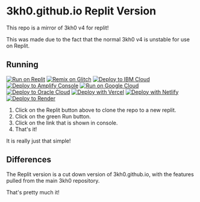 # 3kh0.github.io Replit Version

This repo is a mirror of 3kh0 v4 for replit!

This was made due to the fact that the normal 3kh0 v4 is unstable for use on Replit.

## Running

[![Run on Replit](https://binbashbanana.github.io/deploy-buttons/buttons/remade/replit.svg)](https://github.com/Rahib777-7/3kh0replit)
[![Remix on Glitch](https://binbashbanana.github.io/deploy-buttons/buttons/remade/glitch.svg)](https://glitch.com/edit/#!/import/github/Rahib777-7/3kh0replit)
[![Deploy to IBM Cloud](https://binbashbanana.github.io/deploy-buttons/buttons/remade/ibmcloud.svg)](https://cloud.ibm.com/devops/setup/deploy?repository=https://github.com/Rahib777-7/3kh0replit)
[![Deploy to Amplify Console](https://binbashbanana.github.io/deploy-buttons/buttons/remade/amplifyconsole.svg)](https://console.aws.amazon.com/amplify/home#/deploy?repo=https://github.com/Rahib777-7/3kh0replit)
[![Run on Google Cloud](https://binbashbanana.github.io/deploy-buttons/buttons/remade/googlecloud.svg)](https://deploy.cloud.run/?git_repo=https://github.com/BinBashBanana/Rahib777-7/3kh0replit)
[![Deploy to Oracle Cloud](https://binbashbanana.github.io/deploy-buttons/buttons/remade/oraclecloud.svg)](https://cloud.oracle.com/resourcemanager/stacks/create?zipUrl=https://github.com/Rahib777-7/3kh0replit/archive/refs/heads/main.zip)
[![Deploy with Vercel](https://binbashbanana.github.io/deploy-buttons/buttons/remade/vercel.svg)](https://vercel.com/new/clone?repository-url=https%3A%2F%2Fgithub.com%2FRahib777-7%2F3kh0replit) 
[![Deploy with Netlify](https://binbashbanana.github.io/deploy-buttons/buttons/remade/netlify.svg)](https://app.netlify.com/start/deploy?repository=https://Rahib777-7/3kh0replit)
[![Deploy to Render](https://binbashbanana.github.io/deploy-buttons/buttons/remade/render.svg)](https://render.com/deploy?repo=https://github.com/Rahib777-7/3kh0replit)

1. Click on the Replit button above to clone the repo to a new replit.
2. Click on the green Run button.
3. Click on the link that is shown in console.
4. That's it!

It is really just that simple!


## Differences

The Replit version is a cut down version of 3kh0.github.io, with the features pulled from the main 3kh0 repository.

That's pretty much it!
